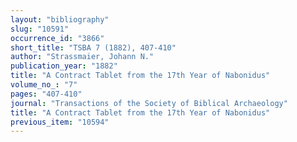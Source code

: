 ```yaml
---
layout: "bibliography"
slug: "10591"
occurrence_id: "3866"
short_title: "TSBA 7 (1882), 407-410"
author: "Strassmaier, Johann N."
publication_year: "1882"
title: "A Contract Tablet from the 17th Year of Nabonidus"
volume_no_: "7"
pages: "407-410"
journal: "Transactions of the Society of Biblical Archaeology"
title: "A Contract Tablet from the 17th Year of Nabonidus"
previous_item: "10594"
---
```

